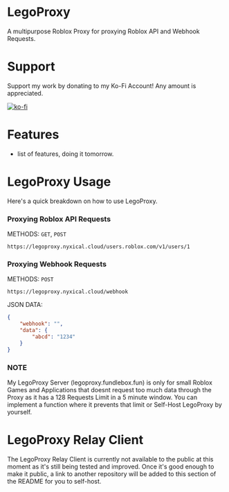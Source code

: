 # LegoProxy
A multipurpose Roblox Proxy for proxying Roblox API and Webhook Requests.

# Support
Support my work by donating to my Ko-Fi Account! Any amount is appreciated.

[![ko-fi](https://ko-fi.com/img/githubbutton_sm.svg)](https://ko-fi.com/M4M3M84Y6)

# Features
- list of features, doing it tomorrow.

# LegoProxy Usage
Here's a quick breakdown on how to use LegoProxy.

### Proxying Roblox API Requests
METHODS: `GET`, `POST`

```
https://legoproxy.nyxical.cloud/users.roblox.com/v1/users/1
```

### Proxying Webhook Requests
METHODS: `POST`

```
https://legoproxy.nyxical.cloud/webhook
```

JSON DATA:
```json
{
    "webhook": "",
    "data": {
        "abcd": "1234"
    }
}
```

### NOTE
My LegoProxy Server (legoproxy.fundlebox.fun) is only for small Roblox Games and Applications that doesnt request too much data through the Proxy as it has a 128 Requests Limit in a 5 minute window. You can implement a function where it prevents that limit or Self-Host LegoProxy by yourself.

# LegoProxy Relay Client
The LegoProxy Relay Client is currently not available to the public at this moment as it's still being tested and improved. Once it's good enough to make it public, a link to another repository will be added to this section of the README for you to self-host.
